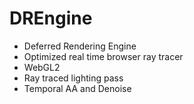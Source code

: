 # DREngine

 - Deferred Rendering Engine
 - Optimized real time browser ray tracer
 - WebGL2
 - Ray traced lighting pass
 - Temporal AA and Denoise
